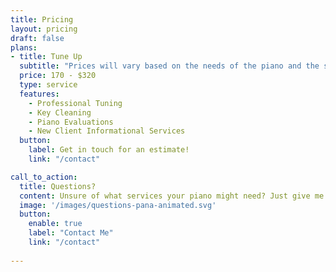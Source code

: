 ```yaml
---
title: Pricing
layout: pricing
draft: false
plans:
- title: Tune Up
  subtitle: "Prices will vary based on the needs of the piano and the services required! Payment types accepted: Cash, Venmo, Check ($25 fee for returned checks)"
  price: 170 - $320
  type: service
  features:
    - Professional Tuning
    - Key Cleaning
    - Piano Evaluations
    - New Client Informational Services
  button:
    label: Get in touch for an estimate!
    link: "/contact"

call_to_action:
  title: Questions?
  content: Unsure of what services your piano might need? Just give me a call!
  image: '/images/questions-pana-animated.svg'
  button:
    enable: true
    label: "Contact Me"
    link: "/contact"
    
---
```

